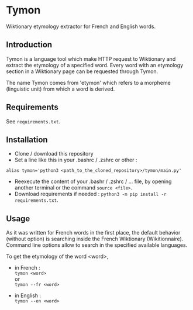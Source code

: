 # Tymon
Wiktionary etymology extractor for French and English words.

## Introduction
Tymon is a language tool which make HTTP request to Wiktionary and extract the etymology of a specified word. Every word with an etymology section in a Wiktionary page can be requested through Tymon.  

The name Tymon comes from 'etymon' which refers to a morpheme (linguistic unit) from which a  word is derived.

## Requirements
See `requirements.txt`.

## Installation
- Clone / download this repository
- Set a line like this in your .bashrc / .zshrc or other :
```
alias tymon='python3 <path_to_the_cloned_repository>/tymon/main.py'
```
- Reexecute the content of your .bashr / .zshrc / ... file, by opening another terminal or the command `source <file>`.
- Download requirements if needed : `python3 -m pip install -r requirements.txt`.

## Usage
As it was written for French words in the first place, the default behavior (without option) is searching inside the French Wiktionary (Wikitionnaire).  
Command line options allow to search in the specified available languages.  

To get the etymology of the word \<word\>,  
- in French :  
`tymon <word>`  
or  
`tymon --fr <word>`  

- in English :  
`tymon --en <word>`  
